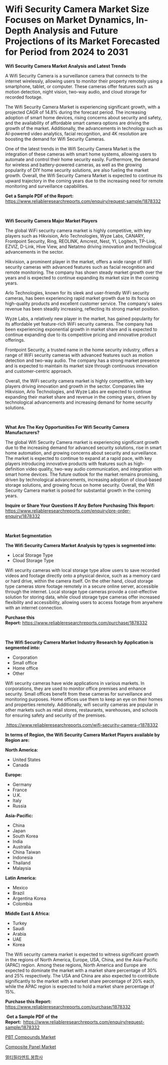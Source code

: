 <p><h1>Wifi Security Camera Market Size Focuses on Market Dynamics, In-Depth Analysis and Future Projections of its Market Forecasted for Period from 2024 to 2031</h1></p><p><strong>Wifi Security Camera Market Analysis and Latest Trends</strong></p>
<p><p>A Wifi Security Camera is a surveillance camera that connects to the internet wirelessly, allowing users to monitor their property remotely using a smartphone, tablet, or computer. These cameras offer features such as motion detection, night vision, two-way audio, and cloud storage for recorded footage.</p><p>The Wifi Security Camera Market is experiencing significant growth, with a projected CAGR of 14.8% during the forecast period. The increasing adoption of smart home devices, rising concerns about security and safety, and the availability of affordable smart camera options are driving the growth of the market. Additionally, the advancements in technology such as AI-powered video analytics, facial recognition, and 4K resolution are boosting the demand for Wifi Security Cameras.</p><p>One of the latest trends in the Wifi Security Camera Market is the integration of these cameras with smart home systems, allowing users to automate and control their home security easily. Furthermore, the demand for wireless and battery-powered cameras, as well as the growing popularity of DIY home security solutions, are also fueling the market growth. Overall, the Wifi Security Camera Market is expected to continue its upward trajectory in the coming years due to the increasing need for remote monitoring and surveillance capabilities.</p></p>
<p><strong>Get a Sample PDF of the Report:&nbsp;</strong> <a href="https://www.reliableresearchreports.com/enquiry/request-sample/1878332">https://www.reliableresearchreports.com/enquiry/request-sample/1878332</a></p>
<p>&nbsp;</p>
<p><strong>Wifi Security Camera Major Market Players</strong></p>
<p><p>The global WiFi security camera market is highly competitive, with key players such as Hikvision, Arlo Technologies, Wyze Labs, CANARY, Frontpoint Security, Ring, REOLINK, Amcrest, Nest, YI, Logitech, TP-Link, EZVIZ, D-Link, Hive View, and Netatmo driving innovation and technological advancements in the sector.</p><p>Hikvision, a prominent player in the market, offers a wide range of WiFi security cameras with advanced features such as facial recognition and remote monitoring. The company has shown steady market growth over the years and is expected to continue expanding its market size in the coming years.</p><p>Arlo Technologies, known for its sleek and user-friendly WiFi security cameras, has been experiencing rapid market growth due to its focus on high-quality products and excellent customer service. The company's sales revenue has been steadily increasing, reflecting its strong market position.</p><p>Wyze Labs, a relatively new player in the market, has gained popularity for its affordable yet feature-rich WiFi security cameras. The company has been experiencing exponential growth in market share and is expected to continue expanding due to its competitive pricing and innovative product offerings.</p><p>Frontpoint Security, a trusted name in the home security industry, offers a range of WiFi security cameras with advanced features such as motion detection and two-way audio. The company has a strong market presence and is expected to maintain its market size through continuous innovation and customer-centric approach.</p><p>Overall, the WiFi security camera market is highly competitive, with key players driving innovation and growth in the sector. Companies like Hikvision, Arlo Technologies, and Wyze Labs are expected to continue expanding their market share and revenue in the coming years, driven by technological advancements and increasing demand for home security solutions.</p></p>
<p>&nbsp;</p>
<p><strong>What Are The Key Opportunities For Wifi Security Camera Manufacturers?</strong></p>
<p><p>The global Wifi Security Camera market is experiencing significant growth due to the increasing demand for advanced security solutions, rise in smart home automation, and growing concerns about security and surveillance. The market is expected to continue to expand at a rapid pace, with key players introducing innovative products with features such as high-definition video quality, two-way audio communication, and integration with smart home devices. The future outlook for the market remains promising, driven by technological advancements, increasing adoption of cloud-based storage solutions, and growing focus on home security. Overall, the Wifi Security Camera market is poised for substantial growth in the coming years.</p></p>
<p><strong>Inquire or Share Your Questions If Any Before Purchasing This Report:</strong> <a href="https://www.reliableresearchreports.com/enquiry/pre-order-enquiry/1878332">https://www.reliableresearchreports.com/enquiry/pre-order-enquiry/1878332</a></p>
<p>&nbsp;</p>
<p><strong>Market Segmentation</strong></p>
<p><strong>The Wifi Security Camera Market Analysis by types is segmented into:</strong></p>
<p><ul><li>Local Storage Type</li><li>Cloud Storage Type</li></ul></p>
<p><p>Wifi security cameras with local storage type allow users to save recorded videos and footage directly onto a physical device, such as a memory card or hard drive, within the camera itself. On the other hand, cloud storage type cameras store footage remotely in a secure online server, accessible through the internet. Local storage type cameras provide a cost-effective solution for storing data, while cloud storage type cameras offer increased flexibility and accessibility, allowing users to access footage from anywhere with an internet connection.</p></p>
<p><strong>Purchase this Report:&nbsp;</strong><a href="https://www.reliableresearchreports.com/purchase/1878332">https://www.reliableresearchreports.com/purchase/1878332</a></p>
<p>&nbsp;</p>
<p><strong>The Wifi Security Camera Market Industry Research by Application is segmented into:</strong></p>
<p><ul><li>Corporation</li><li>Small office</li><li>Home office</li><li>Other</li></ul></p>
<p><p>Wifi security cameras have wide applications in various markets. In corporations, they are used to monitor office premises and enhance security. Small offices benefit from these cameras for surveillance and monitoring purposes. Home offices use them to keep an eye on their homes and properties remotely. Additionally, wifi security cameras are popular in other markets such as retail stores, restaurants, warehouses, and schools for ensuring safety and security of the premises.</p></p>
<p><a href="https://www.reliableresearchreports.com/wifi-security-camera-r1878332">&nbsp;https://www.reliableresearchreports.com/wifi-security-camera-r1878332</a></p>
<p><strong>In terms of Region, the Wifi Security Camera Market Players available by Region are:</strong></p>
<p>
    <p> <strong> North America: </strong>
        <ul>
            <li>United States</li>
            <li>Canada</li>
        </ul>
        </p> 
    <p> <strong> Europe: </strong>
        <ul>
            <li>Germany</li>
            <li>France</li>
            <li>U.K.</li>
            <li>Italy</li>
            <li>Russia</li>
        </ul>
        </p> 
    <p> <strong> Asia-Pacific: </strong>
        <ul>
            <li>China</li>
            <li>Japan</li>
            <li>South Korea</li>
            <li>India</li>
            <li>Australia</li>
            <li>China Taiwan</li>
            <li>Indonesia</li>
            <li>Thailand</li>
            <li>Malaysia</li>
        </ul>
        </p> 
    <p> <strong> Latin America: </strong>
        <ul>
            <li>Mexico</li>
            <li>Brazil</li>
            <li>Argentina Korea</li>
            <li>Colombia</li>
        </ul>
        </p> 
    <p> <strong> Middle East & Africa: </strong>
        <ul>
            <li>Turkey</li>
            <li>Saudi</li>
            <li>Arabia</li>
            <li>UAE</li>
            <li>Korea</li>
        </ul>
    </p>
    </p>
<p><p>The Wifi security camera market is expected to witness significant growth in the regions of North America, Europe, USA, China, and the Asia-Pacific (APAC) region. Among these regions, North America and Europe are expected to dominate the market with a market share percentage of 30% and 25% respectively. The USA and China are also expected to contribute significantly to the market with a market share percentage of 20% each, while the APAC region is expected to hold a market share percentage of 15%.</p></p>
<p><strong>Purchase this Report: </strong><a href="https://www.reliableresearchreports.com/purchase/1878332">https://www.reliableresearchreports.com/purchase/1878332</a></p>
<p>&nbsp;<strong>Get a Sample PDF of the Report:&nbsp;&nbsp;</strong><a href="https://www.reliableresearchreports.com/enquiry/request-sample/1878332">https://www.reliableresearchreports.com/enquiry/request-sample/1878332</a></p>
<p><strong></strong></p>
<p><p><a href="https://issuu.com/reportprime-2/docs/pbt-compounds-market-size-2030.pptx">PBT Compounds Market</a></p><p><a href="https://issuu.com/reportprime-2/docs/composite-panel-market-size-2030.pptx">Composite Panel Market</a></p><p><a href="https://github.com/royErdmtyan906778/Market-Research-Report-List-1/blob/main/638579230055.md">멀티필라멘트 봉합사</a></p></p>